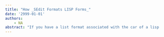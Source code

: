 ```yaml
---
title: "How _SEdit Formats LISP Forms_"
date: '2999-01-01'
authors: 
    - NA
abstract: "If you have a list format associated with the car of a lisp form, sedit will use the information in that list format to prettyprint the form. The details of internal list format structure are documented elsewhere; this note describes an easy-to-use interface to these internal structures."
---
```


